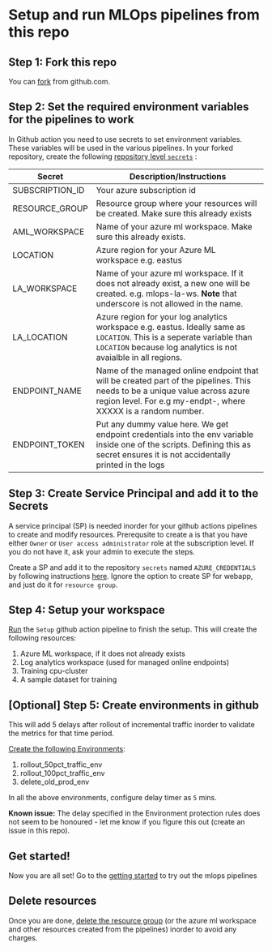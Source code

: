 # Setup and run MLOps pipelines from this repo

## Step 1: Fork this repo
You can [fork](https://docs.github.com/en/get-started/quickstart/fork-a-repo#forking-a-repository) from github.com.

## Step 2: Set the required environment variables for the pipelines to work
In Github action you need to use secrets to set environment variables. These variables will be used in the various pipelines.
In your forked repository, create the following [repository level `secrets`](https://docs.github.com/en/actions/security-guides/encrypted-secrets#creating-encrypted-secrets-for-a-repository) :

Secret | Description/Instructions |
|------|------------|
|SUBSCRIPTION_ID | Your azure subscription id |
|RESOURCE_GROUP | Resource group where your resources will be created. Make sure this already exists |
| AML_WORKSPACE | Name of your azure ml workspace. Make sure this already exists. |
| LOCATION | Azure region for your Azure ML workspace  e.g. eastus |
| LA_WORKSPACE | Name of your azure ml workspace. If it does not already exist, a new one will be created. e.g. mlops-la-ws. **Note** that underscore is not allowed in the name. |
| LA_LOCATION | Azure region for your log analytics workspace  e.g. eastus. Ideally same as `LOCATION`. This is a seperate variable than `LOCATION` because log analytics is not avaialble in all regions. |
| ENDPOINT_NAME | Name of the managed online endpoint that will be created part of the pipelines. This needs to be a unique value across azure region level. For e.g my-endpt-<XXXXX>, where XXXXX is a random number. |
| ENDPOINT_TOKEN | Put any dummy value here. We get endpoint credentials into the env variable inside one of the scripts. Defining this as secret ensures it is not accidentally printed in the logs |

## Step 3: Create Service Principal and add it to the Secrets

A service principal (SP) is needed inorder for your github actions pipelines to create and modify resources. Prerequsite to create a is that you have either `Owner` or `User access administrator` role at the subscription level. If you do not have it, ask your admin to execute the steps.

Create a SP and add it to the repository `secrets` named `AZURE_CREDENTIALS` by following instructions [here](https://github.com/marketplace/actions/azure-login#configure-deployment-credentials). Ignore the option to create SP for webapp, and just do it for `resource group`.

## Step 4: Setup your workspace

[Run](https://docs.github.com/en/actions/managing-workflow-runs/manually-running-a-workflow) the `Setup` github action pipeline to finish the setup.
This will create the following resources:
1. Azure ML workspace, if it does not already exists
2. Log analytics workspace (used for managed online endpoints)
3. Training cpu-cluster
4. A sample dataset for training

## [Optional] Step 5: Create environments in github

This will add 5 delays after rollout of incremental traffic inorder to validate the metrics for that time period.

[Create the following Environments](https://docs.github.com/en/actions/deployment/environments#creating-an-environment):
1. rollout_50pct_traffic_env
1. rollout_100pct_traffic_env
1. delete_old_prod_env

In all the above environments, configure delay timer as `5` mins.

__Known issue:__ The delay specified in the Environment protection rules does not seem to be honoured - let me know if you figure this out (create an issue in this repo).

## Get started!
Now you are all set! Go to the [getting started](getting-started.md) to try out the mlops pipelines

## Delete resources
Once you are done, [delete the resource group](https://docs.microsoft.com/en-us/azure/azure-resource-manager/management/manage-resource-groups-portal#delete-resource-groups) (or the azure ml workspace and other resources created from the pipelines) inorder to avoid any charges.

